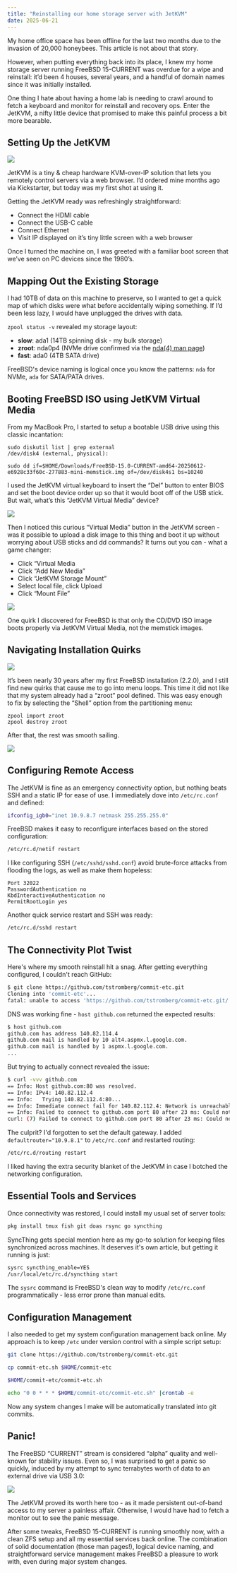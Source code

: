 ```yaml
---
title: "Reinstalling our home storage server with JetKVM"
date: 2025-06-21
---
```

My home office space has been offline for the last two months due to the invasion of 20,000 honeybees. This article is not about that story.

However, when putting everything back into its place, I knew my home storage server running FreeBSD 15-CURRENT was overdue for a wipe and reinstall: it’d been 4 houses, several years, and a handful of domain names since it was initially installed.

One thing I hate about having a home lab is needing to crawl around to fetch a keyboard and monitor for reinstall and recovery ops. Enter the JetKVM, a nifty little device that promised to make this painful process a bit more bearable.

## Setting Up the JetKVM

![](https://i.snap.as/reYWlYKR.jpg)

JetKVM is a tiny & cheap hardware KVM-over-IP solution that lets you remotely control servers via a web browser. I’d ordered mine months ago via Kickstarter, but today was my first shot at using it.

Getting the JetKVM ready was refreshingly straightforward:

* Connect the HDMI cable
* Connect the USB-C cable
* Connect Ethernet
* Visit IP displayed on it’s tiny little screen with a web browser

Once I turned the machine on, I was greeted with a familiar boot screen that we’ve seen on PC devices since the 1980’s.

## Mapping Out the Existing Storage

I had 10TB of data on this machine to preserve, so I wanted to get a quick map of which disks were what before accidentally wiping something. If I’d been less lazy, I would have unplugged the drives with data.

`zpool status -v` revealed my storage layout:

* **slow**: ada1 (14TB spinning disk - my bulk storage)
* **zroot**: nda0p4 (NVMe drive confirmed via the [nda(4) man page](https://man.freebsd.org/cgi/man.cgi?nda(4)))
* **fast**: ada0 (4TB SATA drive)

FreeBSD's device naming is logical once you know the patterns: `nda` for NVMe, `ada` for SATA/PATA drives.

## Booting FreeBSD ISO using JetKVM Virtual Media

From my MacBook Pro, I started to setup a bootable USB drive using this classic incantation:

```
sudo diskutil list | grep external
/dev/disk4 (external, physical):
```

```
sudo dd if=$HOME/Downloads/FreeBSD-15.0-CURRENT-amd64-20250612-e6928c33f60c-277883-mini-memstick.img of=/dev/disk4s1 bs=10240
```

I used the JetKVM virtual keyboard to insert the “Del” button to enter BIOS and set the boot device order up so that it would boot off of the USB stick. But wait, what’s this “JetKVM Virtual Media” device?

![](https://i.snap.as/MzkNuTvW.png)

Then I noticed this curious “Virtual Media” button in the JetKVM screen - was it possible to upload a disk image to this thing and boot it up without worrying about USB sticks and dd commands? It turns out you can - what a game changer:

* Click “Virtual Media
* Click “Add New Media”
* Click “JetKVM Storage Mount”
* Select local file, click Upload
* Click “Mount File”

![](https://i.snap.as/tptuHGa1.png)

One quirk I discovered for FreeBSD is that only the CD/DVD ISO image boots properly via JetKVM Virtual Media, not the memstick images.

## Navigating Installation Quirks

![](https://i.snap.as/JZ2KuK5n.png)

It’s been nearly 30 years after my first FreeBSD installation (2.2.0), and I still find new quirks that cause me to go into menu loops. This time it did not like that my system already had a “zroot” pool defined. This was easy enough to fix by selecting the “Shell” option from the partitioning menu:

```
zpool import zroot
zpool destroy zroot
```

After that, the rest was smooth sailing.

![](https://i.snap.as/7uQwCNof.png)

## Configuring Remote Access

The JetKVM is fine as an emergency connectivity option, but nothing beats SSH and a static IP for ease of use. I immediately dove into `/etc/rc.conf` and defined:

```bash
ifconfig_igb0="inet 10.9.8.7 netmask 255.255.255.0"
```

FreeBSD makes it easy to reconfigure interfaces based on the stored configuration:

```bash
/etc/rc.d/netif restart
```

I like configuring SSH (`/etc/sshd/sshd.conf`) avoid brute-force attacks from flooding the logs, as well as make them hopeless:

```
Port 32022
PasswordAuthentication no
KbdInteractiveAuthentication no
PermitRootLogin yes
```

Another quick service restart and SSH was ready:

```bash
/etc/rc.d/sshd restart
```

## The Connectivity Plot Twist

Here's where my smooth reinstall hit a snag. After getting everything configured, I couldn't reach GitHub:

```bash
$ git clone https://github.com/tstromberg/commit-etc.git
Cloning into 'commit-etc'...
fatal: unable to access 'https://github.com/tstromberg/commit-etc.git/': Failed to connect to github.com port 443 after 23 ms: Could not connect to server
```

DNS was working fine - `host github.com` returned the expected results:

```bash
$ host github.com
github.com has address 140.82.114.4
github.com mail is handled by 10 alt4.aspmx.l.google.com.
github.com mail is handled by 1 aspmx.l.google.com.
...
```

But trying to actually connect revealed the issue:

```bash
$ curl -vvv github.com
== Info: Host github.com:80 was resolved.
== Info: IPv4: 140.82.112.4
== Info:   Trying 140.82.112.4:80...
== Info: Immediate connect fail for 140.82.112.4: Network is unreachable
== Info: Failed to connect to github.com port 80 after 23 ms: Could not connect to server
curl: (7) Failed to connect to github.com port 80 after 23 ms: Could not connect to server
```

The culprit? I'd forgotten to set the default gateway. I added `defaultrouter="10.9.8.1"` to `/etc/rc.conf` and restarted routing:

```bash
/etc/rc.d/routing restart
```

I liked having the extra security blanket of the JetKVM in case I botched the networking configuration.

## Essential Tools and Services

Once connectivity was restored, I could install my usual set of server tools:

```bash
pkg install tmux fish git doas rsync go syncthing
```

SyncThing gets special mention here as my go-to solution for keeping files synchronized across machines. It deserves it's own article, but getting it running is just:

```bash
sysrc syncthing_enable=YES
/usr/local/etc/rc.d/syncthing start
```

The `sysrc` command is FreeBSD's clean way to modify `/etc/rc.conf` programmatically - less error prone than manual edits.

## Configuration Management

I also needed to get my system configuration management back online. My approach is to keep `/etc` under version control with a simple script setup:

```bash
git clone https://github.com/tstromberg/commit-etc.git

cp commit-etc.sh $HOME/commit-etc

$HOME/commit-etc/commit-etc.sh

echo "0 0 * * * $HOME/commit-etc/commit-etc.sh" |crontab -e
```

Now any system changes I make will be automatically translated into git commits.

## Panic!

The FreeBSD “CURRENT” stream is considered “alpha” quality and well-known for stability issues. Even so, I was surprised to get a panic so quickly, induced by my attempt to sync terrabytes worth of data to an external drive via USB 3.0:

![](https://i.snap.as/2TlmwQiF.png)

The JetKVM proved its worth here too - as it made persistent out-of-band access to my server a painless affair. Otherwise, I would have had to fetch a monitor out to see the panic message.

After some tweaks, FreeBSD 15-CURRENT is running smoothly now, with a clean ZFS setup and all my essential services back online. The combination of solid documentation (those man pages!), logical device naming, and straightforward service management makes FreeBSD a pleasure to work with, even during major system changes.